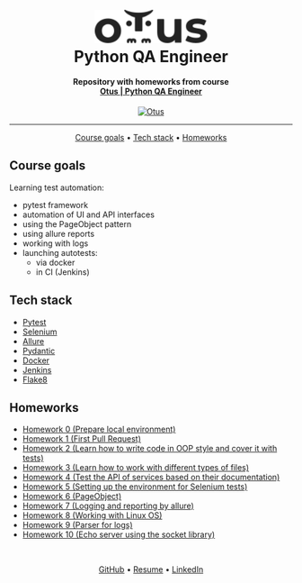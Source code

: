 <h1 align="center">
  <br>
  <a href="https://otus.ru/lessons/avtomatizaciya-web-testirovaniya/">
    <img style="background-color: #ffffff" src="readme/otus.svg"
    alt="Otus" width="200">
  </a>
  <br>
   Python QA Engineer
  <br>
</h1>

<h4 align="center">
    Repository with homeworks from course
    <br>
    <a href="https://otus.ru/lessons/avtomatizaciya-web-testirovaniya/" target="_blank">
      Otus | Python QA Engineer
    </a>
</h4>

<div align="center">

[![Otus](https://img.shields.io/badge/Otus-course-green)](https://otus.ru/lessons/avtomatizaciya-web-testirovaniya/)

</div>
<hr>

<p align="center">
  <a href="#course-goals">Course goals</a> •
  <a href="#tech-stack">Tech stack</a> •
  <a href="#homeworks">Homeworks</a>
</p>


## Course goals
Learning test automation:
- pytest framework
- automation of UI and API interfaces
- using the PageObject pattern
- using allure reports
- working with logs
- launching autotests:
  - via docker
  - in CI (Jenkins)


## Tech stack
- [Pytest](https://docs.pytest.org/en/7.2.x/)
- [Selenium](https://www.selenium.dev/)
- [Allure](https://github.com/allure-framework/allure2)
- [Pydantic](https://docs.pydantic.dev/)
- [Docker](https://www.docker.com/)
- [Jenkins](https://www.jenkins.io/)
- [Flake8](https://flake8.pycqa.org/en/latest/)


## Homeworks
- [Homework 0 (Prepare local environment)](https://github.com/mrKazzila/qa_automation_course/blob/main/homework_00/README.md)
- [Homework 1 (First Pull Request)](https://github.com/mrKazzila/qa_automation_course/blob/main/homework_01/README.md)
- [Homework 2 (Learn how to write code in OOP style and cover it with tests)](https://github.com/mrKazzila/qa_automation_course/blob/main/homework_02/README.md)
- [Homework 3 (Learn how to work with different types of files)](https://github.com/mrKazzila/qa_automation_course/blob/main/homework_03/README.md)
- [Homework 4 (Test the API of services based on their documentation)](https://github.com/mrKazzila/qa_automation_course/blob/main/homework_04/README.md)
- [Homework 5 (Setting up the environment for Selenium tests)](https://github.com/mrKazzila/qa_automation_course/blob/main/homework_05/README.md)
- [Homework 6 (PageObject)](https://github.com/mrKazzila/qa_automation_course/blob/main/homework_06/README.md)
- [Homework 7 (Logging and reporting by allure)](https://github.com/mrKazzila/qa_automation_course/blob/main/homework_07/README.md)
- [Homework 8 (Working with Linux OS)](https://github.com/mrKazzila/qa_automation_course/blob/main/homework_08/README.md)
- [Homework 9 (Parser for logs)](https://github.com/mrKazzila/qa_automation_course/blob/main/homework_09/README.md)
- [Homework 10 (Echo server using the socket library)](https://github.com/mrKazzila/qa_automation_course/blob/main/homework_10/README.md)


<br>
<p align="center">
  <a href="https://github.com/mrKazzila">GitHub</a> •
  <a href="https://mrkazzila.github.io/resume/">Resume</a> •
  <a href="https://www.linkedin.com/in/i-kazakov/">LinkedIn</a>
</p>
